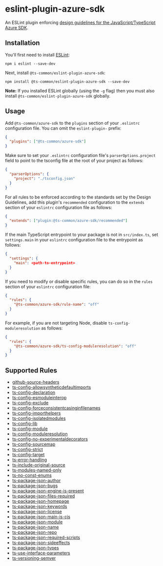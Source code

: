 # eslint-plugin-azure-sdk

An ESLint plugin enforcing [design guidelines for the JavaScript/TypeScript Azure SDK](https://azuresdkspecs.z5.web.core.windows.net/TypeScriptSpec.html).

## Installation

You'll first need to install [ESLint](http://eslint.org):

```shell
npm i eslint --save-dev
```

Next, install `@ts-common/eslint-plugin-azure-sdk`:

```shell
npm install @ts-common/eslint-plugin-azure-sdk --save-dev
```

**Note:** If you installed ESLint globally (using the `-g` flag) then you must also install `@ts-common/eslint-plugin-azure-sdk` globally.

## Usage

Add `@ts-common/azure-sdk` to the `plugins` section of your `.eslintrc` configuration file. You can omit the `eslint-plugin-` prefix:

```json
{
  "plugins": ["@ts-common/azure-sdk"]
}
```

Make sure to set your `.eslintrc` configuration file's `parserOptions.project` field to point to the tsconfig file at the root of your project as follows:

```json
{
  "parserOptions": {
    "project": "./tsconfig.json"
  }
}
```

For all rules to be enforced according to the standards set by the Design Guidelines, add this plugin's `recommended` configuration to the `extends` section of your `eslintrc` configuration file as follows:

```json
{
  "extends": ["plugin:@ts-common/azure-sdk/recommended"]
}
```

If the main TypeScript entrypoint to your package is not in `src/index.ts`, set `settings.main` in your `eslintrc` configuration file to the entrypoint as follows:

```json
{
  "settings": {
    "main": <path-to-entrypoint>
  }
}
```

If you need to modify or disable specific rules, you can do so in the `rules` section of your `eslintrc` configuration file:

```json
{
  "rules": {
    "@ts-common/azure-sdk/rule-name": "off"
  }
}
```

For example, if you are not targeting Node, disable `ts-config-moduleresolution` as follows:

```json
{
  "rules": {
    "@ts-common/azure-sdk/ts-config-moduleresolution": "off"
  }
}
```

## Supported Rules
  
- [github-source-headers](/tools/eslint-plugin-azure-sdk/docs/rules/github-source-headers.md)
- [ts-config-allowsyntheticdefaultimports](/tools/eslint-plugin-azure-sdk/docs/rules/ts-config-allowsyntheticdefaultimports.md)
- [ts-config-declaration](/tools/eslint-plugin-azure-sdk/docs/rules/ts-config-declaration.md)
- [ts-config-esmoduleinterop](/tools/eslint-plugin-azure-sdk/docs/rules/ts-config-esmoduleinterop.md)
- [ts-config-exclude](/tools/eslint-plugin-azure-sdk/docs/rules/ts-config-exclude.md)
- [ts-config-forceconsistentcasinginfilenames](/tools/eslint-plugin-azure-sdk/docs/rules/ts-config-forceconsistentcasinginfilenames.md)
- [ts-config-importhelpers](/tools/eslint-plugin-azure-sdk/docs/rules/ts-config-importhelpers.md)
- [ts-config-isolatedmodules](/tools/eslint-plugin-azure-sdk/docs/rules/ts-config-isolatedmodules.md)
- [ts-config-lib](/tools/eslint-plugin-azure-sdk/docs/rules/ts-config-lib.md)
- [ts-config-module](/tools/eslint-plugin-azure-sdk/docs/rules/ts-config-module.md)
- [ts-config-moduleresolution](https://azuresdkspecs.z5.web.core.windows.net/TypeScriptSpec.html#ts-config-moduleresolution)
- [ts-config-no-experimentaldecorators](/tools/eslint-plugin-azure-sdk/docs/rules/ts-config-no-experimentaldecorators.md)
- [ts-config-sourcemap](/tools/eslint-plugin-azure-sdk/docs/rules/ts-config-sourcemap.md)
- [ts-config-strict](/tools/eslint-plugin-azure-sdk/docs/rules/ts-config-strict.md)
- [ts-config-target](https://azuresdkspecs.z5.web.core.windows.net/TypeScriptSpec.html#ts-config-target)
- [ts-error-handling](https://azuresdkspecs.z5.web.core.windows.net/TypeScriptSpec.html#ts-error-handling)
- [ts-include-original-source](https://azuresdkspecs.z5.web.core.windows.net/TypeScriptSpec.html#ts-include-original-source)
- [ts-modules-named-only](https://azuresdkspecs.z5.web.core.windows.net/TypeScriptSpec.html#ts-modules-named-only)
- [ts-no-const-enums](https://azuresdkspecs.z5.web.core.windows.net/TypeScriptSpec.html#ts-package-json-author)
- [ts-package-json-author](/tools/eslint-plugin-azure-sdk/docs/rules/ts-package-json-author.md)
- [ts-package-json-bugs](/tools/eslint-plugin-azure-sdk/docs/rules/ts-package-json-bugs.md)
- [ts-package-json-engine-is-present](https://azuresdkspecs.z5.web.core.windows.net/TypeScriptSpec.html#ts-package-json-engine-is-present)
- [ts-package-json-files-required](https://azuresdkspecs.z5.web.core.windows.net/TypeScriptSpec.html#ts-package-json-files-required)
- [ts-package-json-homepage](/tools/eslint-plugin-azure-sdk/docs/rules/ts-package-json-homepage.md)
- [ts-package-json-keywords](/tools/eslint-plugin-azure-sdk/docs/rules/ts-package-json-keywords.md)
- [ts-package-json-license](/tools/eslint-plugin-azure-sdk/docs/rules/ts-package-json-license.md)
- [ts-package-json-main-is-cjs](https://azuresdkspecs.z5.web.core.windows.net/TypeScriptSpec.html#ts-package-json-main-is-cjs)
- [ts-package-json-module](https://azuresdkspecs.z5.web.core.windows.net/TypeScriptSpec.html#ts-package-json-module)
- [ts-package-json-name](/tools/eslint-plugin-azure-sdk/docs/rules/ts-package-json-name.md)
- [ts-package-json-repo](/tools/eslint-plugin-azure-sdk/docs/rules/ts-package-json-repo.md)
- [ts-package-json-required-scripts](/tools/eslint-plugin-azure-sdk/docs/rules/ts-package-json-required-scripts.md)
- [ts-package-json-sideeffects](/tools/eslint-plugin-azure-sdk/docs/rules/ts-package-json-sideeffects.md)
- [ts-package-json-types](https://azuresdkspecs.z5.web.core.windows.net/TypeScriptSpec.html#ts-package-json-types)
- [ts-use-interface-parameters](https://azuresdkspecs.z5.web.core.windows.net/TypeScriptSpec.html#ts-use-interface-parameters)
- [ts-versioning-semver](https://azuresdkspecs.z5.web.core.windows.net/TypeScriptSpec.html#ts-versioning-semver)
